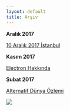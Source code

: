 ```yaml
---
layout: default
title: Arşiv
---
```


**Aralık 2017**

[10 Aralık 2017 İstanbul](https://caglayandemirci.github.io/blog/10-aralik-2017-istanbul)

**Kasım 2017**

[Electron Hakkında](https://caglayandemirci.github.io/cs/electron-hakkinda)

**Şubat 2017**

[Alternatif Dünya Özlemi](https://caglayandemirci.github.io/blog/alternatif-dunya-ozlemi)

![](http://www.thisiscolossal.com/wp-content/uploads/2017/06/library-1.jpg)
